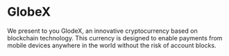 # GlobeX
We present to you GlodeX, an innovative cryptocurrency based on blockchain technology. This currency is designed to enable payments from mobile devices anywhere in the world without the risk of account blocks. 
